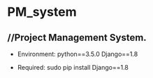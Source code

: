 # PM_system
## //Project Management System.  

* Environment: python==3.5.0   Django==1.8

* Required: sudo pip install Django==1.8



